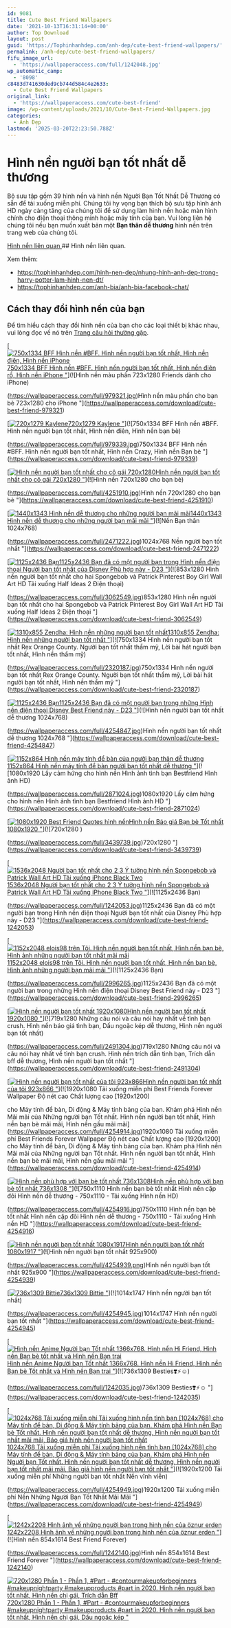 ```yaml
---
id: 9081
title: Cute Best Friend Wallpapers
date: '2021-10-13T16:31:14+00:00'
author: Top Download
layout: post
guid: 'https://Tophinhanhdep.com/anh-dep/cute-best-friend-wallpapers/'
permalink: /anh-dep/cute-best-friend-wallpapers/
fifu_image_url:
  - 'https://wallpaperaccess.com/full/1242048.jpg'
wp_automatic_camp:
  - '8098'
c8483d741630ded9cb744d584c4e2633:
  - Cute Best Friend Wallpapers
original_link:
  - 'https://wallpaperaccess.com/cute-best-friend'
image: /wp-content/uploads/2021/10/Cute-Best-Friend-Wallpapers.jpg
categories:
  - Ảnh Đẹp
lastmod: '2025-03-20T22:23:50.788Z'
---
```

# Hình nền người bạn tốt nhất dễ thương

Bộ sưu tập gồm 39 hình nền và hình nền Người Bạn Tốt Nhất Dễ Thương có sẵn để tải xuống miễn phí. Chúng tôi hy vọng bạn thích bộ sưu tập hình ảnh HD ngày càng tăng của chúng tôi để sử dụng làm hình nền hoặc màn hình chính cho điện thoại thông minh hoặc máy tính của bạn. Vui lòng liên hệ chúng tôi nếu bạn muốn xuất bản một **Bạn thân dễ thương** hình nền trên trang web của chúng tôi.

[Hình nền liên quan ](#related) ## Hình nền liên quan.

   
 Xem thêm:

   
- <https://tophinhanhdep.com/hinh-nen-dep/nhung-hinh-anh-dep-trong-harry-potter-lam-hinh-nen-dt/>
- <https://tophinhanhdep.com/anh-bia/anh-bia-facebook-chat/>

## Cách thay đổi hình nền của bạn

Để tìm hiểu cách thay đổi hình nền của bạn cho các loại thiết bị khác nhau, vui lòng đọc về nó trên [Trang câu hỏi thường gặp](https://tophinhanhdep.com/faq/).

  
[[![750x1334 BFF Hình nền #BFF.  Hình nền người bạn tốt nhất, Hình nền điên, Hình nền iPhone](https://wallpaperaccess.com/full/1242048.jpg)750x1334 BFF Hình nền #BFF. Hình nền người bạn tốt nhất, Hình nền điên rồ, Hình nền iPhone "](https://wallpaperaccess.com/download/cute-best-friend-1242048)](![Hình nền màu phấn 723x1280 Friends dành cho iPhone)

(https://wallpaperaccess.com/full/979321.jpg)Hình nền màu phấn cho bạn bè 723x1280 cho iPhone "](https://wallpaperaccess.com/download/cute-best-friend-979321)

[[![720x1279 Kaylene](https://wallpaperaccess.com/full/1242024.jpg)720x1279 Kaylene "](https://wallpaperaccess.com/download/cute-best-friend-1242024)](![750x1334 BFF Hình nền #BFF.  Hình nền người bạn tốt nhất, Hình nền điên, Hình nền bạn bè)

(https://wallpaperaccess.com/full/979339.jpg)750x1334 BFF Hình nền #BFF. Hình nền người bạn tốt nhất, Hình nền Crazy, Hình nền Bạn bè "](https://wallpaperaccess.com/download/cute-best-friend-979339)

[[![Hình nền người bạn tốt nhất cho cô gái 720x1280](https://wallpaperaccess.com/full/3325387.jpg)Hình nền người bạn tốt nhất cho cô gái 720x1280 "](https://wallpaperaccess.com/download/cute-best-friend-3325387)](![Hình nền 720x1280 cho bạn bè)

(https://wallpaperaccess.com/full/4251910.jpg)Hình nền 720x1280 cho bạn bè "](https://wallpaperaccess.com/download/cute-best-friend-4251910)

[[![1440x1343 Hình nền dễ thương cho những người bạn mãi mãi](https://wallpaperaccess.com/full/1174515.jpg)1440x1343 Hình nền dễ thương cho những người bạn mãi mãi "](https://wallpaperaccess.com/download/cute-best-friend-1174515)](![Nền Bạn thân 1024x768)

(https://wallpaperaccess.com/full/2471222.jpg)1024x768 Nền người bạn tốt nhất "](https://wallpaperaccess.com/download/cute-best-friend-2471222)

[[![1125x2436 Bạn](https://wallpaperaccess.com/full/1242097.jpg)1125x2436 Bạn đã có một người bạn trong Hình nền điện thoại Người bạn tốt nhất của Disney Phù hợp này - D23 "](https://wallpaperaccess.com/download/cute-best-friend-1242097)](![853x1280 Hình nền người bạn tốt nhất cho hai Spongebob và Patrick Pinterest Boy Girl Wall Art HD Tải xuống Half Ideas 2 Điện thoại)

(https://wallpaperaccess.com/full/3062549.jpg)853x1280 Hình nền người bạn tốt nhất cho hai Spongebob và Patrick Pinterest Boy Girl Wall Art HD Tải xuống Half Ideas 2 Điện thoại "](https://wallpaperaccess.com/download/cute-best-friend-3062549)

[[![1310x855 Zendha: Hình nền những người bạn tốt nhất](https://wallpaperaccess.com/full/2198911.jpg)1310x855 Zendha: Hình nền những người bạn tốt nhất "](https://wallpaperaccess.com/download/cute-best-friend-2198911)](![750x1334 Hình nền người bạn tốt nhất Rex Orange County.  Người bạn tốt nhất thẩm mỹ, Lời bài hát người bạn tốt nhất, Hình nền thẩm mỹ)

(https://wallpaperaccess.com/full/2320187.jpg)750x1334 Hình nền người bạn tốt nhất Rex Orange County. Người bạn tốt nhất thẩm mỹ, Lời bài hát người bạn tốt nhất, Hình nền thẩm mỹ "](https://wallpaperaccess.com/download/cute-best-friend-2320187)

[[![1125x2436 Bạn](https://wallpaperaccess.com/full/856232.jpg)1125x2436 Bạn đã có một người bạn trong những Hình nền điện thoại Disney Best Friend này - D23 "](https://wallpaperaccess.com/download/cute-best-friend-856232)](![Hình nền người bạn tốt nhất dễ thương 1024x768)

(https://wallpaperaccess.com/full/4254847.jpg)Hình nền người bạn tốt nhất dễ thương 1024x768 "](https://wallpaperaccess.com/download/cute-best-friend-4254847)

[[![1152x864 Hình nền máy tính để bàn của người bạn thân dễ thương](https://wallpaperaccess.com/full/4254862.jpg)1152x864 Hình nền máy tính để bàn người bạn tốt nhất dễ thương "](https://wallpaperaccess.com/download/cute-best-friend-4254862)](![1080x1920 Lấy cảm hứng cho hình nền Hình ảnh tình bạn Bestfriend Hình ảnh HD)

(https://wallpaperaccess.com/full/2871024.jpg)1080x1920 Lấy cảm hứng cho hình nền Hình ảnh tình bạn Bestfriend Hình ảnh HD "](https://wallpaperaccess.com/download/cute-best-friend-2871024)

[[![1080x1920 Best Friend Quotes hình nền](https://wallpaperaccess.com/full/1420624.jpg)Hình nền Báo giá Bạn bè Tốt nhất 1080x1920 "](https://wallpaperaccess.com/download/cute-best-friend-1420624)](![720x1280 )

(https://wallpaperaccess.com/full/3439739.jpg)720x1280 "](https://wallpaperaccess.com/download/cute-best-friend-3439739)

[[![1536x2048 Người bạn tốt nhất cho 2 3 Ý tưởng hình nền Spongebob và Patrick Wall Art HD Tải xuống iPhone Black Two](https://wallpaperaccess.com/full/4254872.jpg)1536x2048 Người bạn tốt nhất cho 2 3 Ý tưởng hình nền Spongebob và Patrick Wall Art HD Tải xuống iPhone Black Two "](https://wallpaperaccess.com/download/cute-best-friend-4254872)](![1125x2436 Bạn)

(https://wallpaperaccess.com/full/1242053.jpg)1125x2436 Bạn đã có một người bạn trong Hình nền điện thoại Người bạn tốt nhất của Disney Phù hợp này - D23 "](https://wallpaperaccess.com/download/cute-best-friend-1242053)

[[![1152x2048 elois98 trên Tôi.  Hình nền người bạn tốt nhất, Hình nền bạn bè, Hình ảnh những người bạn tốt nhất mãi mãi](https://wallpaperaccess.com/full/2090783.jpg)1152x2048 elois98 trên Tôi. Hình nền người bạn tốt nhất, Hình nền bạn bè, Hình ảnh những người bạn mãi mãi "](https://wallpaperaccess.com/download/cute-best-friend-2090783)](![1125x2436 Bạn)

(https://wallpaperaccess.com/full/2996265.jpg)1125x2436 Bạn đã có một người bạn trong những Hình nền điện thoại Disney Best Friend này - D23 "](https://wallpaperaccess.com/download/cute-best-friend-2996265)

[[![Hình nền người bạn tốt nhất 1920x1080](https://wallpaperaccess.com/full/2090781.jpg)Hình nền người bạn tốt nhất 1920x1080 "](https://wallpaperaccess.com/download/cute-best-friend-2090781)](![719x1280 Những câu nói và câu nói hay nhất về tình bạn crush.  Hình nền báo giá tình bạn, Dấu ngoặc kép dễ thương, Hình nền người bạn tốt nhất)

(https://wallpaperaccess.com/full/2491304.jpg)719x1280 Những câu nói và câu nói hay nhất về tình bạn crush. Hình nền trích dẫn tình bạn, Trích dẫn bff dễ thương, Hình nền người bạn tốt nhất "](https://wallpaperaccess.com/download/cute-best-friend-2491304)

[[![Hình nền người bạn tốt nhất của tôi 923x866](https://wallpaperaccess.com/full/4254889.png)Hình nền người bạn tốt nhất của tôi 923x866 "](https://wallpaperaccess.com/download/cute-best-friend-4254889)](![1920x1080 Tải xuống miễn phí Best Friends Forever Wallpaper Độ nét cao Chất lượng cao [1920x1200)

 cho Máy tính để bàn, Di động & Máy tính bảng của bạn.  Khám phá Hình nền Mãi mãi của Những người bạn Tốt nhất.  Hình nền người bạn tốt nhất, Hình nền bạn bè mãi mãi, Hình nền gấu mãi mãi](https://wallpaperaccess.com/full/4254914.jpg)1920x1080 Tải xuống miễn phí Best Friends Forever Wallpaper Độ nét cao Chất lượng cao \[1920x1200\] cho Máy tính để bàn, Di động &amp; Máy tính bảng của bạn. Khám phá Hình nền Mãi mãi của Những người bạn Tốt nhất. Hình nền người bạn tốt nhất, Hình nền bạn bè mãi mãi, Hình nền gấu mãi mãi "](https://wallpaperaccess.com/download/cute-best-friend-4254914)

[[![Hình nền phù hợp với bạn bè tốt nhất 736x1308](https://wallpaperaccess.com/full/3062653.jpg)Hình nền phù hợp với bạn bè tốt nhất 736x1308 "](https://wallpaperaccess.com/download/cute-best-friend-3062653)](![750x1110 Hình nền bạn bè tốt nhất Hình nền cặp đôi Hình nền dễ thương - 750x1110 - Tải xuống Hình nền HD)

(https://wallpaperaccess.com/full/4254916.jpg)750x1110 Hình nền bạn bè tốt nhất Hình nền cặp đôi Hình nền dễ thương - 750x1110 - Tải xuống Hình nền HD "](https://wallpaperaccess.com/download/cute-best-friend-4254916)

[[![Hình nền người bạn tốt nhất 1080x1917](https://wallpaperaccess.com/full/4254917.jpg)Hình nền người bạn tốt nhất 1080x1917 "](https://wallpaperaccess.com/download/cute-best-friend-4254917)](![Hình nền người bạn tốt nhất 925x900)

(https://wallpaperaccess.com/full/4254939.png)Hình nền người bạn tốt nhất 925x900 "](https://wallpaperaccess.com/download/cute-best-friend-4254939)

[[![736x1309 Bittie](https://wallpaperaccess.com/full/4254944.jpg)736x1309 Bittie "](https://wallpaperaccess.com/download/cute-best-friend-4254944)](![1014x1747 Hình nền người bạn tốt nhất)

(https://wallpaperaccess.com/full/4254945.jpg)1014x1747 Hình nền người bạn tốt nhất "](https://wallpaperaccess.com/download/cute-best-friend-4254945)

[[![Hình nền Anime Người bạn Tốt nhất 1366x768.  Hình nền Hi Friend, Hình nền Bạn bè tốt nhất và Hình nền Bạn trai](https://wallpaperaccess.com/full/4254946.jpg)Hình nền Anime Người bạn Tốt nhất 1366x768. Hình nền Hi Friend, Hình nền Bạn bè Tốt nhất và Hình nền Bạn trai "](https://wallpaperaccess.com/download/cute-best-friend-4254946)](![736x1309 Besties❣️⚡☺️)

(https://wallpaperaccess.com/full/1242035.jpg)736x1309 Besties❣️⚡☺️ "](https://wallpaperaccess.com/download/cute-best-friend-1242035)

[[![1024x768 Tải xuống miễn phí Tải xuống hình nền tình bạn [1024x768] cho Máy tính để bàn, Di động & Máy tính bảng của bạn.  Khám phá Hình nền Bạn bè Tốt nhất.  Hình nền người bạn tốt nhất dễ thương, Hình nền người bạn tốt nhất mãi mãi, Báo giá hình nền người bạn tốt nhất](https://wallpaperaccess.com/full/4254947.jpg)1024x768 Tải xuống miễn phí Tải xuống hình nền tình bạn \[1024x768\] cho Máy tính để bàn, Di động &amp; Máy tính bảng của bạn. Khám phá Hình nền Người bạn Tốt nhất. Hình nền người bạn tốt nhất dễ thương, Hình nền người bạn tốt nhất mãi mãi, Báo giá hình nền người bạn tốt nhất "](https://wallpaperaccess.com/download/cute-best-friend-4254947)](![1920x1200 Tải xuống miễn phí Những người bạn tốt nhất Nền vĩnh viễn)

(https://wallpaperaccess.com/full/4254949.jpg)1920x1200 Tải xuống miễn phí Nền Những Người Bạn Tốt Nhất Mãi Mãi "](https://wallpaperaccess.com/download/cute-best-friend-4254949)

[[![1242x2208 Hình ảnh về những người bạn trong hình nền của öznur erden](https://wallpaperaccess.com/full/4254953.jpg)1242x2208 Hình ảnh về những người bạn trong hình nền của öznur erden "](https://wallpaperaccess.com/download/cute-best-friend-4254953)](![Hình nền 854x1614 Best Friend Forever)

(https://wallpaperaccess.com/full/1242140.jpg)Hình nền 854x1614 Best Friend Forever "](https://wallpaperaccess.com/download/cute-best-friend-1242140)

 [![720x1280 Phần 1 - Phần 1, #Part - #contourmakeupforbeginners #makeupnightparty #makeupproducts #part in 2020. Hình nền người bạn tốt nhất, Hình nền chị gái, Trích dẫn Bff](https://wallpaperaccess.com/full/4254959.jpg)720x1280 Phần 1 - Phần 1, #Part - #contourmakeupforbeginners #makeupnightparty #makeupproducts #part in 2020. Hình nền người bạn tốt nhất, Hình nền chị gái, Dấu ngoặc kép "](https://wallpaperaccess.com/download/cute-best-friend-4254959)
